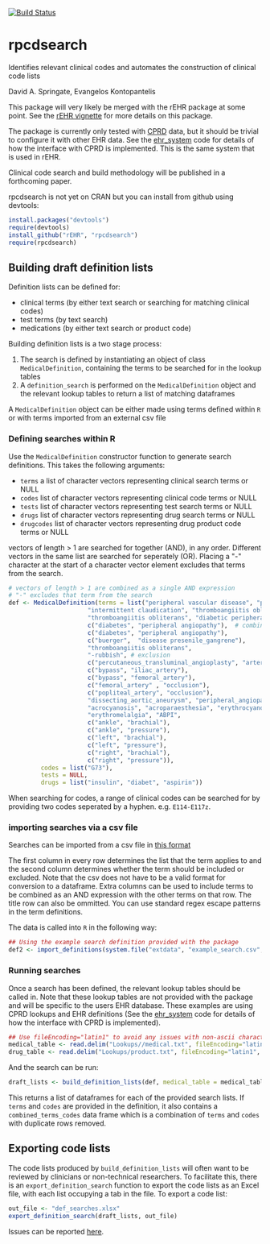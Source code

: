 [![Build Status](https://travis-ci.org/rOpenHealth/rpcdsearch.png?branch=master)](https://travis-ci.org/rOpenHealth/rpcdsearch)

# rpcdsearch

Identifies relevant clinical codes and automates the construction of clinical code lists

David A. Springate, Evangelos Kontopantelis


This package will very likely be merged with the rEHR package at some point. See the [rEHR vignette](https://github.com/rOpenHealth/rEHR/blob/master/vignettes/introduction-to-rehr.pdf) for more details on this package.

The package is currently only tested with [CPRD](www.cprd.com) data, but it should be trivial to configure it with other EHR data.  See the [ehr_system](https://github.com/rOpenHealth/rpcdsearch/blob/master/R/ehr_system.R) code for details of how the interface with CPRD is implemented. This is the same system that is used in rEHR.

Clinical code search and build methodology will be published in a forthcoming paper.

rpcdsearch is not yet on CRAN but you can install from github using devtools:

```R
install.packages("devtools")
require(devtools)
install_github("rEHR", "rpcdsearch")
require(rpcdsearch)
```

## Building draft definition lists

Definition lists can be defined for:

- clinical terms (by either text search or searching for matching clinical codes)
- test terms (by text search)
- medications (by either text search or product code)


Building definition lists is a two stage process:

1. The search is defined by instantiating an object of class `MedicalDefinition`, containing the terms to be searched for in the lookup tables
2. A `definition_search` is performed on the `MedicalDefinition` object and the relevant lookup tables to return a list of matching dataframes 

A `MedicalDefinition` object can be either made using terms defined within `R` or with terms imported from an external csv file

### Defining searches within R

Use the `MedicalDefinition` constructor function to generate search definitions. This takes the following arguments:

- `terms` a list of character vectors representing clinical search terms  or NULL 
- `codes` list of character vectors representing clinical code terms or NULL
- `tests` list of character vectors representing test search terms or NULL
- `drugs` list of character vectors representing drug search terms or NULL
- `drugcodes` list of character vectors representing drug product code terms or NULL

vectors of length > 1 are searched for together (AND), in any order.  Different vectors in the same list are searched for seperately (OR). Placing a "-" character at the start of a character vector element excludes that terms from the search. 

```R
# vectors of length > 1 are combined as a single AND expression
# "-" excludes that term from the search
def <- MedicalDefinition(terms = list("peripheral vascular disease", "peripheral gangrene", "-wrong answer",
                      "intermittent claudication", "thromboangiitis obliterans",
                      "thromboangiitis obliterans", "diabetic peripheral angiopathy",
                      c("diabetes", "peripheral angiopathy"),  # combined as a single AND expression
                      c("diabetes", "peripheral angiopathy"),
                      c("buerger",  "disease presenile_gangrene"),
                      "thromboangiitis obliterans",
                      "-rubbish", # exclusion
                      c("percutaneous_transluminal_angioplasty", "artery"),
                      c("bypass", "iliac_artery"),
                      c("bypass", "femoral_artery"),
                      c("femoral_artery" , "occlusion"),
                      c("popliteal_artery", "occlusion"),
                      "dissecting_aortic_aneurysm", "peripheral_angiopathic_disease",
                      "acrocyanosis", "acroparaesthesia", "erythrocyanosis",
                      "erythromelalgia", "ABPI",
                      c("ankle", "brachial"),
                      c("ankle", "pressure"),
                      c("left", "brachial"),
                      c("left", "pressure"),
                      c("right", "brachial"),
                      c("right", "pressure")),
         codes = list("G73"),
         tests = NULL,
         drugs = list("insulin", "diabet", "aspirin"))
```

When searching for codes, a range of clinical codes can be searched for by providing two codes seperated by a hyphen. e.g. `E114-E117z`. 

### importing searches via a csv file

Searches can be imported from a csv file in [this format](https://github.com/rOpenHealth/rpcdsearch/blob/master/inst/extdata/example_search.csv)

The first column in every row determines the list that the term applies to and the second column determines whether the term should be included or excluded. Note that the csv does not have to be a valid format for conversion to a dataframe.  Extra columns can be used to include terms to be combined as an AND expression with the other terms on that row.  The title row can also be ommitted. You can use standard regex escape patterns in the term definitions.

The data is called into `R` in the following way:

```R
## Using the example search definition provided with the package
def2 <- import_definitions(system.file("extdata", "example_search.csv", package = "rpcdsearch"))
```

### Running searches

Once a search has been defined, the relevant lookup tables should be called in.  Note that these lookup tables are not provided with the package and will be specific to the users EHR database.  These examples are using CPRD lookups and EHR definitions (See the [ehr_system](https://github.com/rOpenHealth/rpcdsearch/blob/master/R/ehr_system.R) code for details of how the interface with CPRD is implemented).

```R
## Use fileEncoding="latin1" to avoid any issues with non-ascii characters
medical_table <- read.delim("Lookups//medical.txt", fileEncoding="latin1", stringsAsFactors = FALSE)
drug_table <- read.delim("Lookups/product.txt", fileEncoding="latin1", stringsAsFactors = FALSE)
```

And the search can be run:

```R
draft_lists <- build_definition_lists(def, medical_table = medical_table,drug_table = drug_table)
```

This returns a list of dataframes for each of the provided search lists.  If `terms` and `codes` are provided in the definition, it also contains a `combined_terms_codes` data frame which is a combination of `terms` and `codes` with duplicate rows removed.

## Exporting code lists

The code lists produced by `build_definition_lists` will often want to be reviewed by clinicians or non-technical researchers.  To facilitate this, there is an `export_definition_search` function to export the code lists as an Excel file, with each list occupying a tab in the file.  To export a code list:

```R
out_file <- "def_searches.xlsx"
export_definition_search(draft_lists, out_file)
```


Issues can be reported [here](https://github.com/rOpenHealth/rpcdsearch/issues).
